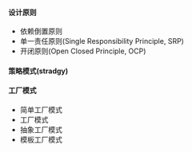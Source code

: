 #### 设计原则
- 依赖倒置原则
- 单一责任原则(Single Responsibility Principle, SRP)
- 开闭原则(Open Closed Principle, OCP)
#### 策略模式(stradgy)

#### 工厂模式
- 简单工厂模式
- 工厂模式
- 抽象工厂模式
- 模板工厂模式